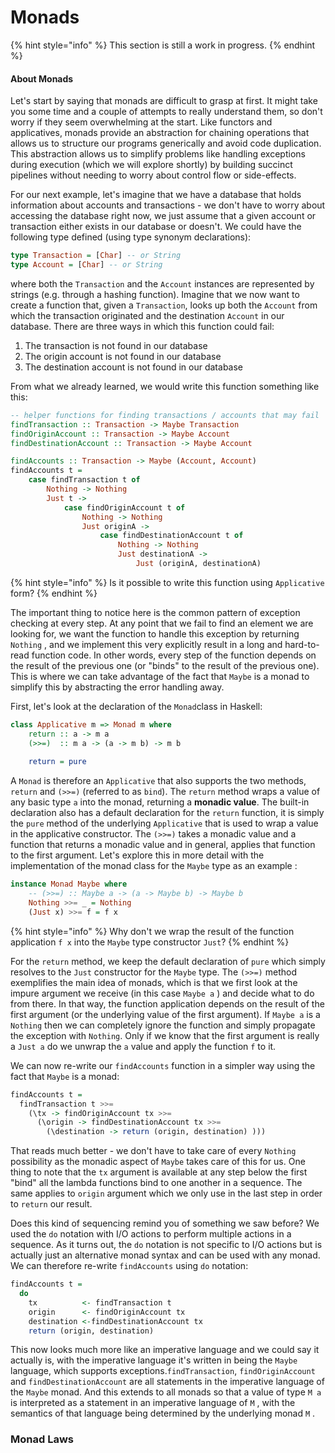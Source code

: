 # Monads

{% hint style="info" %}
This section is still a work in progress.
{% endhint %}

#### About Monads

Let's start by saying that monads are difficult to grasp at first. It might take you some time and a couple of attempts to really understand them, so don't worry if they seem overwhelming at the start. Like functors and applicatives, monads provide an abstraction for chaining operations that allows us to structure our programs generically and avoid code duplication. This abstraction allows us to simplify problems like handling exceptions during execution \(which we will explore shortly\) by building succinct pipelines without needing to worry about control flow or side-effects.

For our next example, let's imagine that we have a database that holds information about accounts and transactions - we don't have to worry about accessing the database right now, we just assume that a given account or transaction either exists in our database or doesn't. We could have the following type defined \(using type synonym declarations\):

```haskell
type Transaction = [Char] -- or String
type Account = [Char] -- or String
```

where both the `Transaction` and the `Account` instances are represented by strings \(e.g. through a hashing function\). Imagine that we now want to create a function that, given a `Transaction`, looks up both the `Account` from which the transaction originated and the destination `Account` in our database. There are three ways in which this function could fail:

1. The transaction is not found in our database
2. The origin account is not found in our database
3. The destination account is not found in our database

From what we already learned, we would write this function something like this:

```haskell
-- helper functions for finding transactions / accounts that may fail
findTransaction :: Transaction -> Maybe Transaction
findOriginAccount :: Transaction -> Maybe Account
findDestinationAccount :: Transaction -> Maybe Account

findAccounts :: Transaction -> Maybe (Account, Account)
findAccounts t =
    case findTransaction t of
        Nothing -> Nothing
        Just t ->
            case findOriginAccount t of
                Nothing -> Nothing
                Just originA ->
                    case findDestinationAccount t of
                        Nothing -> Nothing
                        Just destinationA ->
                            Just (originA, destinationA)
```

{% hint style="info" %}
Is it possible to write this function using `Applicative` form?
{% endhint %}

The important thing to notice here is the common pattern of exception checking at every step. At any point that we fail to find an element we are looking for, we want the function to handle this exception by returning `Nothing` , and we implement this very explicitly result in a long and hard-to-read function code. In other words, every step of the function depends on the result of the previous one \(or "binds" to the result of the previous one\). This is where we can take advantage of the fact that `Maybe` is a monad to simplify this by abstracting the error handling away.

First, let's look at the declaration of the `Monad`class in Haskell:

```haskell
class Applicative m => Monad m where
    return :: a -> m a
    (>>=)  :: m a -> (a -> m b) -> m b
    
    return = pure 
```

A `Monad` is therefore an `Applicative` that also supports the two methods,  `return` and `(>>=)` \(referred to as `bind`\). The `return` method wraps a value of any basic type `a` into the monad, returning a **monadic value**. The built-in declaration also has a default declaration for the `return` function, it is simply the `pure` method of the underlying `Applicative` that is used to wrap a value in the applicative constructor. The `(>>=)` takes a monadic value and a function that returns a monadic value and in general, applies that function to the first argument. Let's explore this in more detail with the implementation of the monad class for the `Maybe` type as an example :

```haskell
instance Monad Maybe where
    -- (>>=) :: Maybe a -> (a -> Maybe b) -> Maybe b
    Nothing >>= _ = Nothing
    (Just x) >>= f = f x
```

{% hint style="info" %}
Why don't we wrap the result of the function application `f x` into the `Maybe` type constructor `Just`?
{% endhint %}

For the `return` method, we keep the default declaration of `pure` which simply resolves to the `Just` constructor for the `Maybe` type. The `(>>=)` method exemplifies the main idea of monads, which is that we first look at the impure argument we receive \(in this case `Maybe a` \) and decide what to do from there. In that way, the function application depends on the result of the first argument \(or the underlying value of the first argument\). If `Maybe a` is a `Nothing` then we can completely ignore the function and simply propagate the exception with `Nothing`. Only if we know that the first argument is really a `Just a` do we unwrap the `a` value and apply the function `f` to it.

We can now re-write our `findAccounts` function in a simpler way using the fact that `Maybe` is a monad:

```haskell
findAccounts t =
  findTransaction t >>=
    (\tx -> findOriginAccount tx >>=
      (\origin -> findDestinationAccount tx >>=
        (\destination -> return (origin, destination) )))
```

That reads much better - we don't have to take care of every `Nothing` possibility as the monadic aspect of `Maybe` takes care of this for us. One thing to note that the `tx` argument is available at any step below the first "bind" all the lambda functions bind to one another in a sequence. The same applies to `origin` argument which we only use in the last step in order to `return` our result.

Does this kind of sequencing remind you of something we saw before? We used the `do` notation with I/O actions to perform multiple actions in a sequence. As it turns out, the `do` notation is not specific to I/O actions but is actually just an alternative monad syntax and can be used with any monad. We can therefore re-write `findAccounts` using `do` notation:

```haskell
findAccounts t = 
  do
    tx          <- findTransaction t
    origin      <- findOriginAccount tx
    destination <-findDestinationAccount tx 
    return (origin, destination)
```

This now looks much more like an imperative language and we could say it actually is, with the imperative language it's written in being the `Maybe` language, which supports exceptions.`findTransaction`, `findOriginAccount` and `findDestinationAccount` are all statements in the imperative language of the `Maybe` monad. And this extends to all monads so that a value of type `M a` is interpreted as a statement  in an imperative language of `M` , with the semantics of that language being determined by the underlying monad `M` .

### Monad Laws

